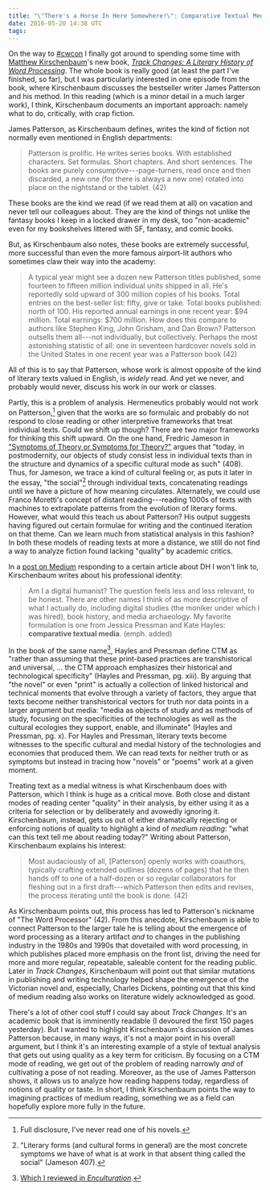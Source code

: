 ```yaml
---
title: "\"There's a Horse In Here Somewhere!\": Comparative Textual Media and the Interpretation of Crap Fiction"
date: 2016-05-20 14:38 UTC
tags:
---
```


On the way to [#cwcon](http://siteslab.org/cwcon/2016/) I finally got around to spending some time with [Matthew Kirschenbaum](http://www.english.umd.edu/featured_profiles/1384)'s new book, [*Track Changes: A Literary History of Word Processing*](http://trackchangesbook.tumblr.com/). The whole book is really good (at least the part I've finished, so far), but I was particularly interested in one episode from the book, where Kirschenbaum discusses the bestseller writer James Patterson and his method. In this reading (which is a minor detail in a much larger work), I think, Kirschenbaum documents an important approach: namely what to do, critically, with crap fiction.

James Patterson, as Kirschenbaum defines, writes the kind of fiction not normally even mentioned in English departments:

> Patterson is prolific. He writes series books. With established characters. Set formulas. Short chapters. And short sentences. The books are purely consumptive---page-turners, read once and then discarded, a new one (for there is always a new one) rotated into place on the nightstand or the tablet. (42)

These books are the kind we read (if we read them at all) on vacation and never tell our colleagues about. They are the kind of things not unlike the fantasy books I keep in a locked drawer in my desk, too "non-academic" even for my bookshelves littered with SF, fantasy, and comic books.

But, as Kirschenbaum also notes, these books are extremely successful, more successful than even the more famous airport-lit authors who sometimes claw their way into the academy:

> A typical year might see a dozen new Patterson titles published, some fourteen to fifteen million individual units shipped in all. He's reportedly sold upward of 300 million copies of his books. Total entries on the best-seller list: fifty, give or take. Total books published: north of 100. His reported annual earnings in one recent year: $94 million. Total earnings: $700 million. How does this compare to authors like Stephen King, John Grisham, and Dan Brown? Patterson outsells them all---not individually, but collectively. Perhaps the most astonishing statistic of all: one in seventeen hardcover novels sold in the United States in one recent year was a Patterson book (42)

All of this is to say that Patterson, whose work is almost opposite of the kind of literary texts valued in English, is *widely* read. And yet we never, and probably would never, discuss his work in our work or classes.

Partly, this is a problem of analysis. Hermeneutics probably would not work on Patterson,[^fn1] given that the works are so formulaic and probably do not respond to close reading or other interpretive frameworks that treat individual texts. Could we shift up though? There are two major frameworks for thinking this shift upward. On the one hand, Fredric Jameson in ["Symptoms of Theory or Symptoms for Theory?"](http://isites.harvard.edu/fs/docs/icb.topic1315975.files/The%20Gathering/Jameson%20-%20Symptoms%20of%20Theory.pdf) argues that "today, in postmodernity, our objects of study consist less in individual texts than in the structure and dynamics of a specific cultural mode as such" (408). Thus, for Jameson, we trace a kind of cultural feeling or, as puts it later in the essay, "the social"[^fn3] through individual texts, concatenating readings until we have a picture of how meaning circulates. Alternately, we could use Franco Moretti's concept of distant reading---reading 1000s of texts with machines to extrapolate patterns from the evolution of literary forms. However, what would this teach us about Patterson? His output suggests having figured out certain formulae for writing and the continued iteration on that theme. Can we learn much from statistical analysis in this fashion? In both these models of reading texts at more a distance, we still do not find a way to analyze fiction found lacking "quality" by academic critics.

In a [post on Medium](https://medium.com/@mkirschenbaum/am-i-a-digital-humanist-confessions-of-a-neoliberal-tool-1bc64caaa984#.njjttf7nc) responding to a certain article about DH I won't link to, Kirschenbaum writes about his professional identity:

> Am I a digital humanist? The question feels less and less relevant, to be honest. There are other names I think of as more descriptive of what I actually do, including digital studies (the moniker under which I was hired), book history, and media archaeology. My favorite formulation is one from Jessica Pressman and Kate Hayles: **comparative textual media**. (emph. added)

In the book of the same name[^fn2], Hayles and Pressman define CTM as "rather than assuming that these print-based practices are transhistorical and universal, ... the CTM approach emphasizes their historical and technological specificity" (Hayles and Pressman, pg. xiii). By arguing that "the novel" or even "print" is actually a collection of linked historical and technical moments that evolve through a variety of factors, they argue that texts become neither transhistorical vectors for truth nor data points in a larger argument but media: "media as objects of study and as methods of study, focusing on the specificities of the technologies as well as the cultural ecologies they support, enable, and illuminate" (Hayles and Pressman, pg. x). For Hayles and Pressman, literary texts become witnesses to the specific cultural and medial history of the technologies and economies that produced them. We can read texts for neither truth or as symptoms but instead in tracing how "novels" or "poems" work at a given moment.

Treating text as a medial witness is what Kirschenbaum does with Patterson, which I think is huge as a critical move. Both close and distant modes of reading center "quality" in their analysis, by either using it as a criteria for selection or by deliberately and avowedly ignoring it. Kirschenbaum, instead, gets us out of either dramatically rejecting or enforcing notions of quality to highlight a kind of *medium reading*: "what can this text tell me about reading today?" Writing about Patterson, Kirschenbaum explains his interest:

> Most audaciously of all, [Patterson] openly works with coauthors, typically crafting extended outlines (dozens of pages) that he then hands off to one of a half-dozen or so regular collaborators for fleshing out in a first draft---which Patterson then edits and revises, the process iterating until the book is done. (42)

As Kirschenbaum points out, this process has led to Patterson's nickname of "The Word Processor" (42). From this anecdote, Kirschenbaum is able to connect Patterson to the larger tale he is telling about the emergence of word processing as a literary artifact *and* to changes in the publishing industry in the 1980s and 1990s that dovetailed with word processing, in which publishes placed more emphasis on the front list, driving the need for more and more regular, repeatable, saleable content for the reading public. Later in *Track Changes*, Kirschenbaum will point out that similar mutations in publishing and writing technology helped shape the emergence of the Victorian novel and, especially, Charles Dickens, pointing out that this kind of medium reading also works on literature widely acknowledged as good.

There's a lot of other cool stuff I could say about *Track Changes*. It's an academic book that is imminently readable (I devoured the first 150 pages yesterday). But I wanted to highlight Kirschenbaum's discussion of James Patterson because, in many ways, it's not a major point in his overall argument, but I think it's an interesting example of a style of textual analysis that gets out using quality as a key term for criticism. By focusing on a CTM mode of reading, we get out of the problem of reading narrowly *and* of cultivating a pose of not reading. Moreover, as the use of James Patterson shows, it allows us to analyze how reading happens today, regardless of notions of quality or taste. In short, I think Kirschenbaum points the way to imagining practices of medium reading, something we as a field can hopefully explore more fully in the future.

[^fn1]: Full disclosure, I've never read one of his novels.
[^fn2]: [Which I reviewed in *Enculturation*](http://enculturation.net/comparative-textual-media).
[^fn3]: "Literary forms (and cultural forms in general) are the most concrete symptoms we have of what is at work in that absent thing called the social" (Jameson 407).